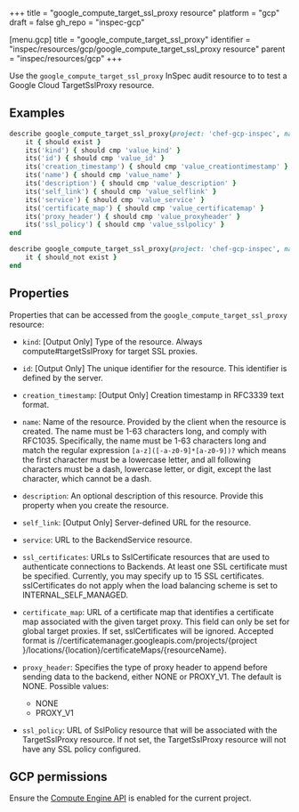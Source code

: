 +++
title = "google_compute_target_ssl_proxy resource"
platform = "gcp"
draft = false
gh_repo = "inspec-gcp"

[menu.gcp]
title = "google_compute_target_ssl_proxy"
identifier = "inspec/resources/gcp/google_compute_target_ssl_proxy resource"
parent = "inspec/resources/gcp"
+++

Use the `google_compute_target_ssl_proxy` InSpec audit resource to to test a Google Cloud TargetSslProxy resource.

## Examples

```ruby
describe google_compute_target_ssl_proxy(project: 'chef-gcp-inspec', name: ' ') do
	it { should exist }
	its('kind') { should cmp 'value_kind' }
	its('id') { should cmp 'value_id' }
	its('creation_timestamp') { should cmp 'value_creationtimestamp' }
	its('name') { should cmp 'value_name' }
	its('description') { should cmp 'value_description' }
	its('self_link') { should cmp 'value_selflink' }
	its('service') { should cmp 'value_service' }
	its('certificate_map') { should cmp 'value_certificatemap' }
	its('proxy_header') { should cmp 'value_proxyheader' }
	its('ssl_policy') { should cmp 'value_sslpolicy' }
end

describe google_compute_target_ssl_proxy(project: 'chef-gcp-inspec', name: ' ') do
	it { should_not exist }
end
```

## Properties

Properties that can be accessed from the `google_compute_target_ssl_proxy` resource:


  * `kind`: [Output Only] Type of the resource. Always compute#targetSslProxy for target SSL proxies.

  * `id`: [Output Only] The unique identifier for the resource. This identifier is defined by the server.

  * `creation_timestamp`: [Output Only] Creation timestamp in RFC3339 text format.

  * `name`: Name of the resource. Provided by the client when the resource is created. The name must be 1-63 characters long, and comply with RFC1035. Specifically, the name must be 1-63 characters long and match the regular expression `[a-z]([-a-z0-9]*[a-z0-9])?` which means the first character must be a lowercase letter, and all following characters must be a dash, lowercase letter, or digit, except the last character, which cannot be a dash.

  * `description`: An optional description of this resource. Provide this property when you create the resource.

  * `self_link`: [Output Only] Server-defined URL for the resource.

  * `service`: URL to the BackendService resource.

  * `ssl_certificates`: URLs to SslCertificate resources that are used to authenticate connections to Backends. At least one SSL certificate must be specified. Currently, you may specify up to 15 SSL certificates. sslCertificates do not apply when the load balancing scheme is set to INTERNAL_SELF_MANAGED.

  * `certificate_map`: URL of a certificate map that identifies a certificate map associated with the given target proxy. This field can only be set for global target proxies. If set, sslCertificates will be ignored. Accepted format is //certificatemanager.googleapis.com/projects/{project }/locations/{location}/certificateMaps/{resourceName}.

  * `proxy_header`: Specifies the type of proxy header to append before sending data to the backend, either NONE or PROXY_V1. The default is NONE.
  Possible values:
    * NONE
    * PROXY_V1

  * `ssl_policy`: URL of SslPolicy resource that will be associated with the TargetSslProxy resource. If not set, the TargetSslProxy resource will not have any SSL policy configured.


## GCP permissions

Ensure the [Compute Engine API](https://console.cloud.google.com/apis/library/compute.googleapis.com/) is enabled for the current project.
